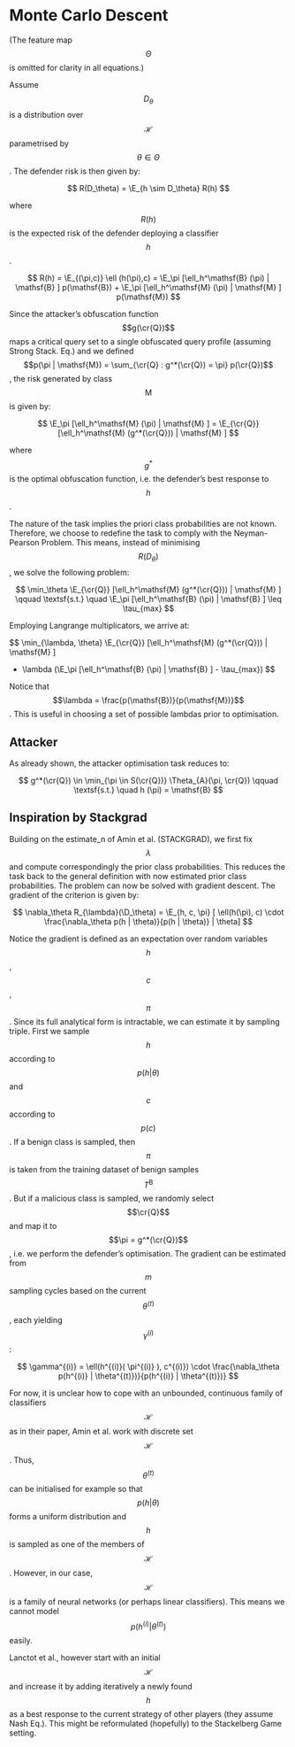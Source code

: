 Monte Carlo Descent
===================

(The feature map $$\Theta$$ is omitted for clarity in all equations.)

Assume $$D_\theta$$ is a distribution over $$\mathcal{H}$$ parametrised by
$$\theta \in \Theta$$. The defender risk is then given by:

$$
R(D_\theta) = \E_{h \sim D_\theta} R(h)
$$

where $$R(h)$$ is the expected risk of the defender deploying a classifier
$$h$$.

$$
R(h) = \E_{(\pi,c)} \ell (h(\pi),c) = \E_\pi [\ell_h^\mathsf{B} (\pi) | \mathsf{B} ] p(\mathsf{B}) + \E_\pi [\ell_h^\mathsf{M} (\pi) | \mathsf{M} ] p(\mathsf{M})
$$

Since the attacker’s obfuscation function $$g(\cr{Q})$$ maps a critical query
set to a single obfuscated query profile (assuming Strong Stack. Eq.) and we
defined $$p(\pi | \mathsf{M}) = \sum_{\cr{Q} : g^*(\cr{Q}) = \pi} p(\cr{Q})$$,
the risk generated by class $$\mathsf{M}$$ is given by:

$$
\E_\pi [\ell_h^\mathsf{M} (\pi) | \mathsf{M} ] = \E_{\cr{Q}} [\ell_h^\mathsf{M} (g^*(\cr{Q})) | \mathsf{M} ]
$$

where $$g^*$$ is the optimal obfuscation function, i.e. the defender’s best
response to $$h$$.

The nature of the task implies the priori class probabilities are not known.
Therefore, we choose to redefine the task to comply with the Neyman-Pearson
Problem. This means, instead of minimising $$R(D_\theta)$$, we solve the
following problem:

$$
\min_\theta \E_{\cr{Q}} [\ell_h^\mathsf{M} (g^*(\cr{Q})) | \mathsf{M} ]
\qquad \textsf{s.t.} \quad
\E_\pi [\ell_h^\mathsf{B} (\pi) | \mathsf{B} ] \leq \tau_{max}
$$

Employing Langrange multiplicators, we arrive at:

$$
\min_{\lambda, \theta} \E_{\cr{Q}} [\ell_h^\mathsf{M} (g^*(\cr{Q})) | \mathsf{M} ]
+ \lambda 
(\E_\pi [\ell_h^\mathsf{B} (\pi) | \mathsf{B} ] - \tau_{max})
$$

Notice that $$\lambda = \frac{p(\mathsf{B})}{p(\mathsf{M})}$$. This is useful in
choosing a set of possible lambdas prior to optimisation.

Attacker
--------

As already shown, the attacker optimisation task reduces to:

$$
g^*(\cr{Q}) \in \min_{\pi \in S(\cr{Q})} \Theta_{A}(\pi, \cr{Q}) \qquad \textsf{s.t.} \quad h (\pi) = \mathsf{B}
$$

Inspiration by Stackgrad
------------------------

Building on the estimate_n of Amin et al. (STACKGRAD), we first fix $$\lambda$$ and
compute correspondingly the prior class probabilities. This reduces the task
back to the general definition with now estimated prior class probabilities. The
problem can now be solved with gradient descent. The gradient of the criterion
is given by:

$$
\nabla_\theta R_{\lambda}(\D_\theta) = \E_{h, c, \pi} [ \ell(h(\pi), c) 
\cdot
\frac{\nabla_\theta p(h | \theta)}{p(h | \theta)}
 | \theta]
$$

Notice the gradient is defined as an expectation over random variables $$h$$,
$$c$$, $$\pi$$. Since its full analytical form is intractable, we can estimate
it by sampling triple. First we sample $$h$$ according to $$p(h|\theta)$$ and
$$c$$ according to $$p(c)$$. If a benign class is sampled, then $$\pi$$is taken
from the training dataset of benign samples $$T^\mathsf{B}$$. But if a malicious
class is sampled, we randomly select $$\cr{Q}$$ and map it to $$\pi =
g^*(\cr{Q})$$, i.e. we perform the defender’s optimisation. The gradient can be
estimated from $$m$$ sampling cycles based on the current $$\theta^(t)$$, each
yielding $$\gamma^(i)$$:

$$
\gamma^{(i)} = \ell(h^{(i)}( \pi^{(i)} ), c^{(i)})
\cdot
\frac{\nabla_\theta p(h^{(i)} | \theta^{(t)})}{p(h^{(i)} | \theta^{(t)})}
$$

For now, it is unclear how to cope with an unbounded, continuous family of
classifiers $$\mathcal{H}$$ as in their paper, Amin et al. work with discrete
set $$\mathcal{H}$$. Thus, $$\theta^(t)$$ can be initialised for example so that
$$p(h | \theta)$$ forms a uniform distribution and $$h$$ is sampled as one of
the members of $$\mathcal{H}$$. However, in our case, $$\mathcal{H}$$ is a
family of neural networks (or perhaps linear classifiers). This means we cannot
model $$p(h^(i) | \theta^(t))$$ easily.

Lanctot et al., however start with an initial $$\mathcal{H}$$ and increase it by
adding iteratively a newly found $$h$$ as a best response to the current
strategy of other players (they assume Nash Eq.). This might be reformulated
(hopefully) to the Stackelberg Game setting.
